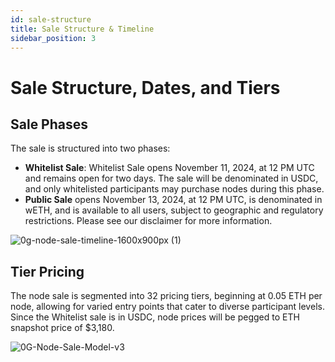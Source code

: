 ```yaml
---
id: sale-structure
title: Sale Structure & Timeline
sidebar_position: 3
---
```


# Sale Structure, Dates, and Tiers

## Sale Phases
The sale is structured into two phases:
- **Whitelist Sale**: Whitelist Sale opens November 11, 2024, at 12 PM UTC and remains open for two days. The sale will be denominated in USDC, and only whitelisted participants may purchase nodes during this phase. 
- **Public Sale** opens November 13, 2024, at 12 PM UTC, is denominated in wETH, and is available to all users, subject to geographic and regulatory restrictions. Please see our disclaimer for more information.
  
![0g-node-sale-timeline-1600x900px (1)](https://github.com/user-attachments/assets/395a233d-d39f-4d3f-a7cc-9244dcb6df6a)

## Tier Pricing
The node sale is segmented into 32 pricing tiers, beginning at 0.05 ETH per node, allowing for varied entry points that cater to diverse participant levels. Since the Whitelist sale is in USDC, node prices will be pegged to ETH snapshot price of $3,180.

![0G-Node-Sale-Model-v3](https://github.com/user-attachments/assets/78e6bf0d-0422-4a23-8cf6-a24b993ceaf4)
